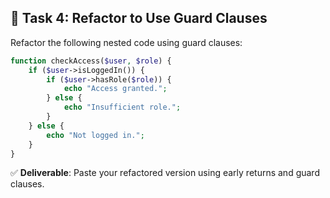 ## 🧩 Task 4: Refactor to Use Guard Clauses  

Refactor the following nested code using guard clauses:

```php
function checkAccess($user, $role) {
    if ($user->isLoggedIn()) {
        if ($user->hasRole($role)) {
            echo "Access granted.";
        } else {
            echo "Insufficient role.";
        }
    } else {
        echo "Not logged in.";
    }
}
```

✅ **Deliverable**: Paste your refactored version using early returns and guard clauses.